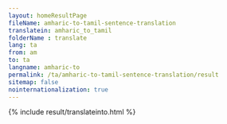 ```yaml
---
layout: homeResultPage
fileName: amharic-to-tamil-sentence-translation
translatein: amharic_to_tamil
folderName : translate
lang: ta
from: am
to: ta
langname: amharic-to
permalink: /ta/amharic-to-tamil-sentence-translation/result
sitemap: false
nointernationalization: true
---
```

{% include result/translateinto.html %}

<script src="/js/result/translation.js" data-foldername="{{page.folderName}}" data-lang="{{page.lang}}"></script>
